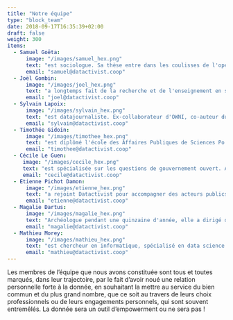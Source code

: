 ```yaml
---
title: "Notre équipe"
type: "block_team"
date: 2018-09-17T16:35:39+02:00
draft: false
weight: 300
items:
  - Samuel Goëta:
      image: "/images/samuel_hex.png"
      text: "est sociologue. Sa thèse entre dans les coulisses de l'open data et interroge les conditions de mise en œuvre de ces projets. Il est co-fondateur de l'association Open Knowledge France où il milite pour que l'ouverture du savoir bénéficie à tous."
      email: "samuel@datactivist.coop"
  - Joël Gombin:
      image: "/images/joel_hex.png"
      text: "a longtemps fait de la recherche et de l'enseignement en sociologie électorale, ce qui lui a permis d'acquérir de solides compétences en data science. Gérant de Datactivist, il a une expérience significative de direction de projet, pour des clients tant publics que privés."
      email: "joel@datactivist.coop"
  - Sylvain Lapoix:
      image: "/images/sylvain_hex.png"
      text: "est datajournaliste. Ex-collaborateur d'OWNI, co-auteur du programme de France Télévision #Datagueule, il chérit l'open data et défend la philosophie des sources ouvertes. Padawan en R et en Python, il forme à l'usage de la donnée journalistes et acteurs de la société civile en France et en Afrique francophone."
      email: "sylvain@datactivist.coop"
  - Timothée Gidoin:
      image: "/images/timothee_hex.png"
      text: "est diplômé l'école des Affaires Publiques de Sciences Po et de l'Edhec. Convaincu par l'importance de la donnée dans le débat public, il se passionne pour le fact-checking et s'est récemment investi dans un projet entrepreneurial visant à combattre les fake news."
      email: "timothee@datactivist.coop"
  - Cécile Le Guen:
     image: "/images/cecile_hex.png"
     text: "est spécialisée sur les questions de gouvernement ouvert. Ancienne salariée d’Open Knowledge International, elle a parcouru le monde à la rencontre des communautés open data et continuera de le faire chez Datactivist, notamment avec le Programme d’Appui aux Gouvernements Ouverts d’Afrique Francophone."
     email: "cecile@datactivist.coop"
  - Etienne Pichot Damon:
      image: "/images/etienne_hex.png"
      text: "a rejoint Datactivist pour accompagner des acteurs publics et privés dans l'ouverture et la réutilisation de leurs données. Avant cela, il a été en charge de la politique d'open data pour la Métropole Européenne de Lille, et cette expérience l'a mené à s'investir plus particulièrement dans le sujet des transports."
      email: "etienne@datactivist.coop"
  - Magalie Dartus:
      image: "/images/magalie_hex.png"
      text: "Archéologue pendant une quinzaine d'année, elle a dirigé des opérations de fouille en France et à l’étranger avant de se reconvertir dans la géomatique. Ses centres d’intérêts professionnels la poussent désormais vers l’open data et l’animation d’équipes. Elle a une prédilection toute particulière pour la cartographie libre et le crowdsourcing."
      email: "magalie@datactivist.coop"
  - Mathieu Morey:
      image: "/images/mathieu_hex.png"
      text: "est chercheur en informatique, spécialisé en data science et machine learning. Il développe des méthodes et des outils pour améliorer la découvrabilité et la qualité des données ouvertes, au bénéfice des producteurs et des réutilisateurs."
      email: "mathieu@datactivist.coop"
---
```


Les membres de l’équipe que nous avons constituée sont tous et toutes marqués, dans leur trajectoire, par le fait d’avoir noué une relation personnelle forte à la donnée, en souhaitant la mettre au service du bien commun et du plus grand nombre, que ce soit au travers de leurs choix professionnels ou de leurs engagements personnels, qui sont souvent entremêlés. La donnée sera un outil d’empowerment ou ne sera pas !